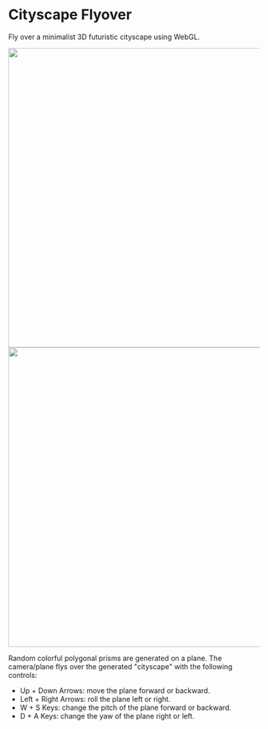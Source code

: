 # Cityscape Flyover
Fly over a minimalist 3D futuristic cityscape using WebGL.

<img src="http://i66.tinypic.com/16b0fo7.png" width=600/>
<img src="http://i63.tinypic.com/ayrtie.png" width=600/>

Random colorful polygonal prisms are generated on a plane. The camera/plane flys over the generated "cityscape" with the following controls:
* Up + Down Arrows: move the plane forward or backward.
* Left + Right Arrows: roll the plane left or right.
* W + S Keys: change the pitch of the plane forward or backward.
* D + A Keys: change the yaw of the plane right or left.
